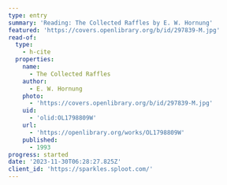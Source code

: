 ```yaml
---
type: entry
summary: 'Reading: The Collected Raffles by E. W. Hornung'
featured: 'https://covers.openlibrary.org/b/id/297839-M.jpg'
read-of:
  type:
    - h-cite
  properties:
    name:
      - The Collected Raffles
    author:
      - E. W. Hornung
    photo:
      - 'https://covers.openlibrary.org/b/id/297839-M.jpg'
    uid:
      - 'olid:OL1798809W'
    url:
      - 'https://openlibrary.org/works/OL1798809W'
    published:
      - 1993
progress: started
date: '2023-11-30T06:28:27.825Z'
client_id: 'https://sparkles.sploot.com/'
---
```


